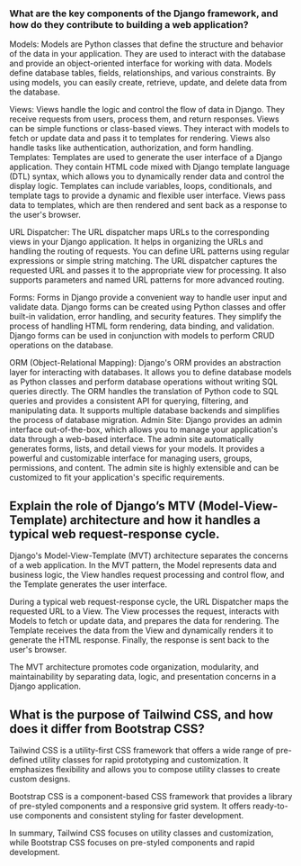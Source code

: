 ### What are the key components of the Django framework, and how do they contribute to building a web application?
Models: Models are Python classes that define the structure and behavior of the data in your application. They are used to interact with the database and provide an object-oriented interface for working with data. Models define database tables, fields, relationships, and various constraints. By using models, you can easily create, retrieve, update, and delete data from the database.

Views: Views handle the logic and control the flow of data in Django. They receive requests from users, process them, and return responses. Views can be simple functions or class-based views. They interact with models to fetch or update data and pass it to templates for rendering. Views also handle tasks like authentication, authorization, and form handling.
Templates: Templates are used to generate the user interface of a Django application. They contain HTML code mixed with Django template language (DTL) syntax, which allows you to dynamically render data and control the display logic. Templates can include variables, loops, conditionals, and template tags to provide a dynamic and flexible user interface. Views pass data to templates, which are then rendered and sent back as a response to the user's browser.

URL Dispatcher: The URL dispatcher maps URLs to the corresponding views in your Django application. It helps in organizing the URLs and handling the routing of requests. You can define URL patterns using regular expressions or simple string matching. The URL dispatcher captures the requested URL and passes it to the appropriate view for processing. It also supports parameters and named URL patterns for more advanced routing.

Forms: Forms in Django provide a convenient way to handle user input and validate data. Django forms can be created using Python classes and offer built-in validation, error handling, and security features. They simplify the process of handling HTML form rendering, data binding, and validation. Django forms can be used in conjunction with models to perform CRUD operations on the database.

ORM (Object-Relational Mapping): Django's ORM provides an abstraction layer for interacting with databases. It allows you to define database models as Python classes and perform database operations without writing SQL queries directly. The ORM handles the translation of Python code to SQL queries and provides a consistent API for querying, filtering, and manipulating data. It supports multiple database backends and simplifies the process of database migration.
Admin Site: Django provides an admin interface out-of-the-box, which allows you to manage your application's data through a web-based interface. The admin site automatically generates forms, lists, and detail views for your models. It provides a powerful and customizable interface for managing users, groups, permissions, and content. The admin site is highly extensible and can be customized to fit your application's specific requirements.
## Explain the role of Django’s MTV (Model-View-Template) architecture and how it handles a typical web request-response cycle.


Django's Model-View-Template (MVT) architecture separates the concerns of a web application. In the MVT pattern, the Model represents data and business logic, the View handles request processing and control flow, and the Template generates the user interface.

During a typical web request-response cycle, the URL Dispatcher maps the requested URL to a View. The View processes the request, interacts with Models to fetch or update data, and prepares the data for rendering. The Template receives the data from the View and dynamically renders it to generate the HTML response. Finally, the response is sent back to the user's browser.

The MVT architecture promotes code organization, modularity, and maintainability by separating data, logic, and presentation concerns in a Django application.
## What is the purpose of Tailwind CSS, and how does it differ from Bootstrap CSS?
Tailwind CSS is a utility-first CSS framework that offers a wide range of pre-defined utility classes for rapid prototyping and customization. It emphasizes flexibility and allows you to compose utility classes to create custom designs.

Bootstrap CSS is a component-based CSS framework that provides a library of pre-styled components and a responsive grid system. It offers ready-to-use components and consistent styling for faster development.

In summary, Tailwind CSS focuses on utility classes and customization, while Bootstrap CSS focuses on pre-styled components and rapid development.